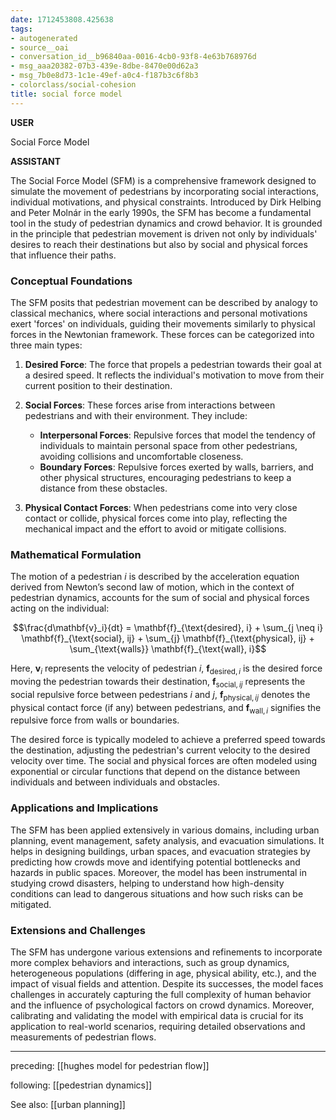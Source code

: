 ```yaml
---
date: 1712453808.425638
tags:
- autogenerated
- source__oai
- conversation_id__b96840aa-0016-4cb0-93f8-4e63b768976d
- msg_aaa20382-07b3-439e-8dbe-8470e00d62a3
- msg_7b0e8d73-1c1e-49ef-a0c4-f187b3c6f8b3
- colorclass/social-cohesion
title: social force model
---
```


**USER**

Social Force Model


**ASSISTANT**

The Social Force Model (SFM) is a comprehensive framework designed to simulate the movement of pedestrians by incorporating social interactions, individual motivations, and physical constraints. Introduced by Dirk Helbing and Peter Molnár in the early 1990s, the SFM has become a fundamental tool in the study of pedestrian dynamics and crowd behavior. It is grounded in the principle that pedestrian movement is driven not only by individuals' desires to reach their destinations but also by social and physical forces that influence their paths.

### Conceptual Foundations

The SFM posits that pedestrian movement can be described by analogy to classical mechanics, where social interactions and personal motivations exert 'forces' on individuals, guiding their movements similarly to physical forces in the Newtonian framework. These forces can be categorized into three main types:

1. **Desired Force**: The force that propels a pedestrian towards their goal at a desired speed. It reflects the individual's motivation to move from their current position to their destination.

2. **Social Forces**: These forces arise from interactions between pedestrians and with their environment. They include:
   - **Interpersonal Forces**: Repulsive forces that model the tendency of individuals to maintain personal space from other pedestrians, avoiding collisions and uncomfortable closeness.
   - **Boundary Forces**: Repulsive forces exerted by walls, barriers, and other physical structures, encouraging pedestrians to keep a distance from these obstacles.

3. **Physical Contact Forces**: When pedestrians come into very close contact or collide, physical forces come into play, reflecting the mechanical impact and the effort to avoid or mitigate collisions.

### Mathematical Formulation

The motion of a pedestrian $i$ is described by the acceleration equation derived from Newton’s second law of motion, which in the context of pedestrian dynamics, accounts for the sum of social and physical forces acting on the individual:

$$\frac{d\mathbf{v}_i}{dt} = \mathbf{f}_{\text{desired}, i} + \sum_{j \neq i} \mathbf{f}_{\text{social}, ij} + \sum_{j} \mathbf{f}_{\text{physical}, ij} + \sum_{\text{walls}} \mathbf{f}_{\text{wall}, i}$$

Here, $\mathbf{v}_i$ represents the velocity of pedestrian $i$, $\mathbf{f}_{\text{desired}, i}$ is the desired force moving the pedestrian towards their destination, $\mathbf{f}_{\text{social}, ij}$ represents the social repulsive force between pedestrians $i$ and $j$, $\mathbf{f}_{\text{physical}, ij}$ denotes the physical contact force (if any) between pedestrians, and $\mathbf{f}_{\text{wall}, i}$ signifies the repulsive force from walls or boundaries.

The desired force is typically modeled to achieve a preferred speed towards the destination, adjusting the pedestrian's current velocity to the desired velocity over time. The social and physical forces are often modeled using exponential or circular functions that depend on the distance between individuals and between individuals and obstacles.

### Applications and Implications

The SFM has been applied extensively in various domains, including urban planning, event management, safety analysis, and evacuation simulations. It helps in designing buildings, urban spaces, and evacuation strategies by predicting how crowds move and identifying potential bottlenecks and hazards in public spaces. Moreover, the model has been instrumental in studying crowd disasters, helping to understand how high-density conditions can lead to dangerous situations and how such risks can be mitigated.

### Extensions and Challenges

The SFM has undergone various extensions and refinements to incorporate more complex behaviors and interactions, such as group dynamics, heterogeneous populations (differing in age, physical ability, etc.), and the impact of visual fields and attention. Despite its successes, the model faces challenges in accurately capturing the full complexity of human behavior and the influence of psychological factors on crowd dynamics. Moreover, calibrating and validating the model with empirical data is crucial for its application to real-world scenarios, requiring detailed observations and measurements of pedestrian flows.


---

preceding: [[hughes model for pedestrian flow]]  


following: [[pedestrian dynamics]]

See also: [[urban planning]]